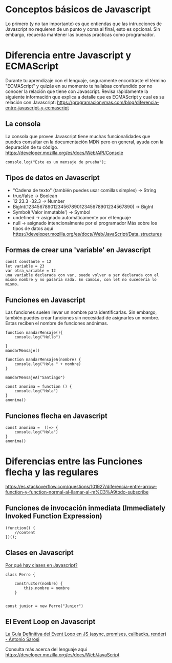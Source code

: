 # Conceptos básicos de Javascript
Lo primero (y no tan importante) es que entiendas que las intrucciones de Javascript no requieren de un punto y coma al final, esto es opcional. Sin embargo, recuerda mantener las buenas prácticas como programador.

# Diferencia entre Javascript y ECMAScript
Durante tu aprendizaje con el lenguaje, seguramente encontraste el término "ECMAScript" y quizás en su momento te hallabas confundido por no conocer la relación que tiene con Javascript. Revisa rápidamente la siguiente información que explica a detalle que es ECMAScript y cual es su relación con Javascript: https://programacionymas.com/blog/diferencia-entre-javascript-y-ecmascript
## La consola 
La consola que provee Javascript tiene muchas funcionalidades que puedes consultar en la documentación MDN pero en general, ayuda con la depuración de tu código. https://developer.mozilla.org/es/docs/Web/API/Console
    
    console.log("Este es un mensaje de prueba");
## Tipos de datos en Javascript
- "Cadena de texto" (también puedes usar comillas simples) -> String
- true/false  -> Boolean
- 12 23.3 -32.3 -> Number
- BigInt(1234567890123456789012345678901234567890) -> BigInt
- Symbol('Valor inmutable') -> Symbol
- undefined -> asignado automáticamente por el lenguaje
- null -> asignado intencionalmente por el programador
Más sobre los tipos de datos aquí https://developer.mozilla.org/es/docs/Web/JavaScript/Data_structures

## Formas de crear una 'variable' en Javascript
    const constante = 12
    let variable = 23 
    var otra_variable = 12
    una variable declarada con var, puede volver a ser declarada con el mismo nombre y no pasaría nada. En cambio, con let no sucedería lo mismo. 
    

## Funciones en Javascript
Las funciones suelen llevar un nombre para identificarlas. Sin embargo, también puedes crear funciones sin necesidad de asignarles un nombre. Estas reciben el nombre de funciones anónimas.

    function mandarMensaje(){
        console.log("Hello")

    }
    mandarMensaje() 

    function mandarMensajeA(nombre) {
        console.log("Hola " + nombre)
    }

    mandarMensajeA("Santiago")

    const anonima = function () {
        console.log("Hola")
    }
    anonima()
    
## Funciones flecha en Javascript
    const anonima =  ()=> {
        console.log("Hola")
    }
    anonima()
    

# Diferencias entre las Funciones flecha y las  regulares
https://es.stackoverflow.com/questions/101927/diferencia-entre-arrow-function-y-function-normal-al-llamar-al-m%C3%A9todo-subscribe
## Funciones de invocación inmediata (Immediately Invoked Function Expression)


    (function() {
        //content
    })();
## Clases en Javascript
[Por qué hay clases en Javascript?](https://es.stackoverflow.com/questions/28187/por-qu%C3%A9-no-hay-clases-en-javascript/28215)
    
    class Perro {

        constructor(nombre) {
            this.nombre = nombre
        }


    const junior = new Perro("Junior")
## El Event Loop en Javascript

[La Guía Definitiva del Event Loop en JS (async, promises, callbacks, render) - Antonio Sarosi](https://youtu.be/dX2lThXc0p4)

Consulta más acerca del lenguaje aquí https://developer.mozilla.org/es/docs/Web/JavaScript




